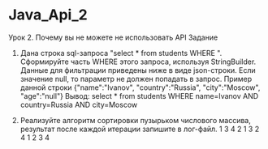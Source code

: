 # Java_Api_2
Урок 2. Почему вы не можете не использовать API
Задание

1) Дана строка sql-запроса "select * from students WHERE ". Сформируйте часть WHERE этого запроса, используя StringBuilder. Данные для фильтрации приведены ниже в виде json-строки.
Если значение null, то параметр не должен попадать в запрос.
Пример данной строки {"name":"Ivanov", "country":"Russia", "city":"Moscow", "age":"null"}
Вывод: select * from students WHERE name=Ivanov AND country=Russia AND city=Moscow

2) Реализуйте алгоритм сортировки пузырьком числового массива, результат после каждой итерации запишите в лог-файл.
1 3 4 2
1 3 2 4
1 2 3 4
